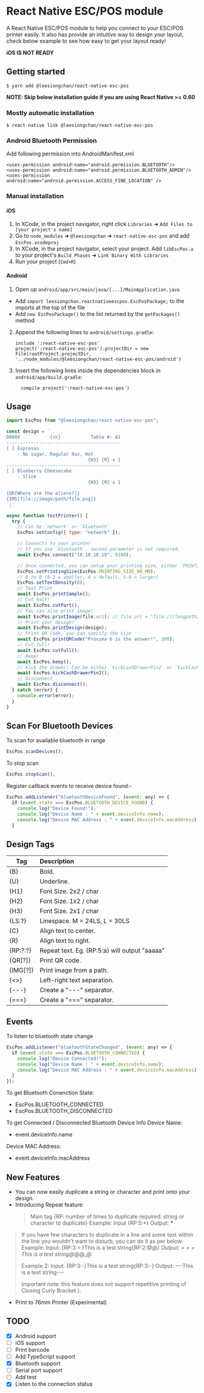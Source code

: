 # React Native ESC/POS module

A React Native ESC/POS module to help you connect to your ESC/POS printer easily.
It also has provide an intuitive way to design your layout, check below example to see how easy to get your layout ready!

**iOS IS NOT READY**

## Getting started

`$ yarn add @leesiongchan/react-native-esc-pos`

**NOTE: Skip below installation guide if you are using React Native >= 0.60**

### Mostly automatic installation

`$ react-native link @leesiongchan/react-native-esc-pos`

### Android Bluetooth Permission
Add following permission into AndroidManifest.xml
```
<uses-permission android:name="android.permission.BLUETOOTH"/>
<uses-permission android:name="android.permission.BLUETOOTH_ADMIN"/>
<uses-permission android:name="android.permission.ACCESS_FINE_LOCATION" />
```

### Manual installation

#### iOS

1. In XCode, in the project navigator, right click `Libraries` ➜ `Add Files to [your project's name]`
2. Go to `node_modules` ➜ `@leesiongchan` ➜ `react-native-esc-pos` and add `EscPos.xcodeproj`
3. In XCode, in the project navigator, select your project. Add `libEscPos.a` to your project's `Build Phases` ➜ `Link Binary With Libraries`
4. Run your project (`Cmd+R`)

#### Android

1. Open up `android/app/src/main/java/[...]/MainApplication.java`

- Add `import leesiongchan.reactnativeescpos.EscPosPackage;` to the imports at the top of the file
- Add `new EscPosPackage()` to the list returned by the `getPackages()` method

2. Append the following lines to `android/settings.gradle`:
   ```
   include ':react-native-esc-pos'
   project(':react-native-esc-pos').projectDir = new File(rootProject.projectDir, 	'../node_modules/@leesiongchan/react-native-esc-pos/android')
   ```
3. Insert the following lines inside the dependencies block in `android/app/build.gradle`:
   ```
     compile project(':react-native-esc-pos')
   ```

## Usage

```javascript
import EscPos from "@leesiongchan/react-native-esc-pos";

const design = `
D0004           {<>}           Table #: A1
------------------------------------------
[ ] Espresso
    - No sugar, Regular 9oz, Hot
                              {H3} {R} x 1
------------------------------------------
[ ] Blueberry Cheesecake
    - Slice
                              {H3} {R} x 1

{QR[Where are the aliens?]}
{IMG[file://image/path/file.png]}
`;

async function testPrinter() {
  try {
    // Can be `network` or `bluetooth`
    EscPos.setConfig({ type: "network" });

    // Connects to your printer
    // If you use `bluetooth`, second parameter is not required.
    await EscPos.connect("10.10.10.10", 9100);

    // Once connected, you can setup your printing size, either `PRINTING_SIZE_58_MM` or `PRINTING_SIZE_80_MM`
    EscPos.setPrintingSize(EscPos.PRINTING_SIZE_80_MM);
    // 0 to 8 (0-3 = smaller, 4 = default, 5-8 = larger)
    EscPos.setTextDensity(8);
    // Test Print
    await EscPos.printSample();
    // Cut half!
    await EscPos.cutPart();
    // You can also print image!
    await EscPos.printImage(file.uri); // file.uri = "file:///longpath/xxx.jpg"
    // Print your design!
    await EscPos.printDesign(design);
    // Print QR Code, you can specify the size
    await EscPos.printQRCode("Proxima b is the answer!", 200);
    // Cut full!
    await EscPos.cutFull();
    // Beep!
    await EscPos.beep();
    // Kick the drawer! Can be either `kickCashDrawerPin2` or `kickCashDrawerPin5`
    await EscPos.kickCashDrawerPin2();
    // Disconnect
    await EscPos.disconnect();
  } catch (error) {
    console.error(error);
  }
}
```

## Scan For Bluetooth Devices

To scan for available bluetooth in range

```javascript
EscPos.scanDevices();
```

To stop scan

```javascript
EscPos.stopScan();
```

Register callback events to receive device found:-

```javascript
EscPos.addListener("bluetoothDeviceFound", (event: any) => {
  if (event.state === EscPos.BLUETOOTH_DEVICE_FOUND) {
    console.log("Device Found!");
    console.log("Device Name : " + event.deviceInfo.name);
    console.log("Device MAC Address : " + event.deviceInfo.macAddress);
  }
```

## Design Tags

| Tag      | Description                                   |
| -------- | :-------------------------------------------- |
| {B}      | Bold.                                         |
| {U}      | Underline.                                    |
| {H1}     | Font Size. 2x2 / char                         |
| {H2}     | Font Size. 1x2 / char                         |
| {H3}     | Font Size. 2x1 / char                         |
| {LS:?}   | Linespace. M = 24LS, L = 30LS                 |
| {C}      | Align text to center.                         |
| {R}      | Align text to right.                          |
| {RP:?:?} | Repeat text. Eg. {RP:5:a} will output "aaaaa" |
| {QR[?]}  | Print QR code.                                |
| {IMG[?]} | Print image from a path.                      |
| {<>}     | Left-right text separation.                   |
| {---}    | Create a "---" separator.                     |
| {===}    | Create a "===" separator.                     |

## Events

To listen to bluetooth state change

```javascript
EscPos.addListener("bluetoothStateChanged", (event: any) => {
  if (event.state === EscPos.BLUETOOTH_CONNECTED) {
    console.log("Device Connected!");
    console.log("Device Name : " + event.deviceInfo.name);
    console.log("Device MAC Address : " + event.deviceInfo.macAddress);
  }
});
```

To get Bluetooth Conenction State:

- EscPos.BLUETOOTH_CONNECTED
- EscPos.BLUETOOTH_DISCONNECTED

To get Connected / Disconnected Bluetooth Device Info
Device Name:

- event.deviceInfo.name

Device MAC Address:

- event.deviceInfo.macAddress

## New Features

- You can now easily duplicate a string or character and print onto your design.
- Introducing Repeat feature:
  > Main tag {RP: number of times to duplicate required: string or character to duplicate}
  > Example:
  > Input {RP:5:\*}
  > Output: **\***

> If you have few characters to duplicate in a line and some text within the line you wouldn't want to disturb, you can do it as per below:
> Example:
> Input: {RP:3:= }This is a test string{RP:2:@_@}
> Output: = = = This is a test string@_@@\_@
>
> Example 2:
> Input: {RP:3:-}This is a test string{RP:3:-}
> Output: ---This is a test string---
>
> Important note: this feature does not support repetitive printing of Closing Curly Bracket }.

- Print to 76mm Printer (Experimental)


## TODO

- [x] Android support
- [ ] iOS support
- [ ] Print barcode
- [ ] Add TypeScript support
- [x] Bluetooth support
- [ ] Serial port support
- [ ] Add test
- [x] Listen to the connection status
